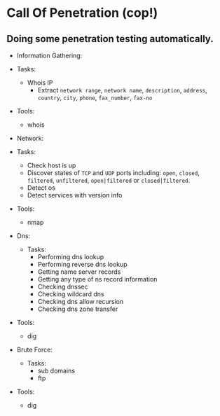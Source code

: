 # Call Of Penetration (cop!)

## Doing some penetration testing automatically.


* Information Gathering:
 * Tasks:
    * Whois IP
      * Extract `network range`, `network name`, `description`,
                `address`, `country`, `city`, `phone`, `fax_number`, `fax-no`
 * Tools:
   * whois
* Network:
 * Tasks:
    * Check host is up
    * Discover states of `TCP` and `UDP` ports including: `open`, `closed`,
                                                          `filtered`, `unfiltered`,
                                                          `open|filtered` or `closed|filtered`.
    * Detect os
    * Detect services with version info
 * Tools:
   * nmap
* Dns:
  * Tasks:
      * Performing dns lookup
      * Performing reverse dns lookup
      * Getting name server records
      * Getting any type of ns record information
      * Checking dnssec
      * Checking wildcard dns
      * Checking dns allow recursion
      * Checking dns zone transfer
 * Tools:
   * dig

* Brute Force:
  * Tasks:
      * sub domains
      * ftp
 * Tools:
   * dig